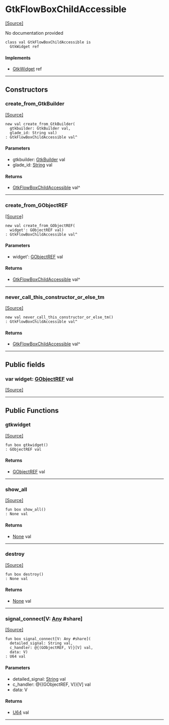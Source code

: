 # GtkFlowBoxChildAccessible
<span class="source-link">[[Source]](src/gtk3/GtkFlowBoxChildAccessible.md#L6)</span>

No documentation provided


```pony
class val GtkFlowBoxChildAccessible is
  GtkWidget ref
```

#### Implements

* [GtkWidget](gtk3-GtkWidget.md) ref

---

## Constructors

### create_from_GtkBuilder
<span class="source-link">[[Source]](src/gtk3/GtkFlowBoxChildAccessible.md#L14)</span>


```pony
new val create_from_GtkBuilder(
  gtkbuilder: GtkBuilder val,
  glade_id: String val)
: GtkFlowBoxChildAccessible val^
```
#### Parameters

*   gtkbuilder: [GtkBuilder](gtk3-GtkBuilder.md) val
*   glade_id: [String](builtin-String.md) val

#### Returns

* [GtkFlowBoxChildAccessible](gtk3-GtkFlowBoxChildAccessible.md) val^

---

### create_from_GObjectREF
<span class="source-link">[[Source]](src/gtk3/GtkFlowBoxChildAccessible.md#L17)</span>


```pony
new val create_from_GObjectREF(
  widget': GObjectREF val)
: GtkFlowBoxChildAccessible val^
```
#### Parameters

*   widget': [GObjectREF](minimal-browser-..-gobject-GObjectREF.md) val

#### Returns

* [GtkFlowBoxChildAccessible](gtk3-GtkFlowBoxChildAccessible.md) val^

---

### never_call_this_constructor_or_else_tm
<span class="source-link">[[Source]](src/gtk3/GtkFlowBoxChildAccessible.md#L20)</span>


```pony
new val never_call_this_constructor_or_else_tm()
: GtkFlowBoxChildAccessible val^
```

#### Returns

* [GtkFlowBoxChildAccessible](gtk3-GtkFlowBoxChildAccessible.md) val^

---

## Public fields

### var widget: [GObjectREF](minimal-browser-..-gobject-GObjectREF.md) val
<span class="source-link">[[Source]](src/gtk3/GtkFlowBoxChildAccessible.md#L10)</span>



---

## Public Functions

### gtkwidget
<span class="source-link">[[Source]](src/gtk3/GtkFlowBoxChildAccessible.md#L12)</span>


```pony
fun box gtkwidget()
: GObjectREF val
```

#### Returns

* [GObjectREF](minimal-browser-..-gobject-GObjectREF.md) val

---

### show_all
<span class="source-link">[[Source]](src/gtk3/GtkWidget.md#L4)</span>


```pony
fun box show_all()
: None val
```

#### Returns

* [None](builtin-None.md) val

---

### destroy
<span class="source-link">[[Source]](src/gtk3/GtkWidget.md#L7)</span>


```pony
fun box destroy()
: None val
```

#### Returns

* [None](builtin-None.md) val

---

### signal_connect\[V: [Any](builtin-Any.md) #share\]
<span class="source-link">[[Source]](src/gtk3/GtkWidget.md#L10)</span>


```pony
fun box signal_connect[V: Any #share](
  detailed_signal: String val,
  c_handler: @{(GObjectREF, V)}[V] val,
  data: V)
: U64 val
```
#### Parameters

*   detailed_signal: [String](builtin-String.md) val
*   c_handler: @{(GObjectREF, V)}[V] val
*   data: V

#### Returns

* [U64](builtin-U64.md) val

---

